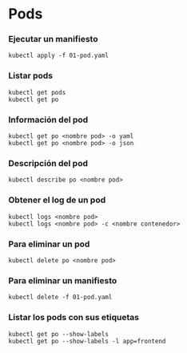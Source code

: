 # Pods

### Ejecutar un manifiesto

```
kubectl apply -f 01-pod.yaml
```

### Listar pods

```
kubectl get pods
kubectl get po
```

### Información del pod

```
kubectl get po <nombre pod> -o yaml
kubectl get po <nombre pod> -o json
```

### Descripción del pod

```
kubectl describe po <nombre pod>
```

### Obtener el log de un pod

```
kubectl logs <nombre pod>
kubectl logs <nombre pod> -c <nombre contenedor>
```

### Para eliminar un pod

```
kubectl delete po <nombre pod>
```

### Para eliminar un manifiesto

```
kubectl delete -f 01-pod.yaml
```

### Listar los pods con sus etiquetas

```
kubectl get po --show-labels
kubectl get po --show-labels -l app=frontend
```
